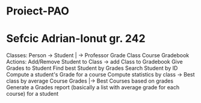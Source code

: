 # Proiect-PAO
# Sefcic Adrian-Ionut  gr. 242
Classes:
    Person -> Student
        |  -> Professor
    Grade
    Class
    Course
    Gradebook
Actions:
    Add/Remove Student to Class -> add Class to Gradebook
    Give Grades to Student
    Find best Student by Grades
    Search Student by ID
    Compute a student's Grade for a course
    Compute statistics by class -> Best class by average Course Grades
                                |-> Best Courses based on grades
    Generate a Grades report (basically a list with average grade for each course) for a student

